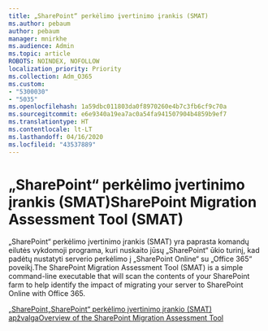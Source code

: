 ```yaml
---
title: „SharePoint“ perkėlimo įvertinimo įrankis (SMAT)
ms.author: pebaum
author: pebaum
manager: mnirkhe
ms.audience: Admin
ms.topic: article
ROBOTS: NOINDEX, NOFOLLOW
localization_priority: Priority
ms.collection: Adm_O365
ms.custom:
- "5300030"
- "5035"
ms.openlocfilehash: 1a59dbc011803da0f8970260e4b7c3fb6cf9c70a
ms.sourcegitcommit: e6e9340a19ea7ac0a54fa941507904b4859b9ef7
ms.translationtype: HT
ms.contentlocale: lt-LT
ms.lasthandoff: 04/16/2020
ms.locfileid: "43537889"
---
```

# <a name="sharepoint-migration-assessment-tool-smat"></a><span data-ttu-id="f01fa-102">„SharePoint“ perkėlimo įvertinimo įrankis (SMAT)</span><span class="sxs-lookup"><span data-stu-id="f01fa-102">SharePoint Migration Assessment Tool (SMAT)</span></span>

<span data-ttu-id="f01fa-103">„SharePoint“ perkėlimo įvertinimo įrankis (SMAT) yra paprasta komandų eilutės vykdomoji programa, kuri nuskaito jūsų „SharePoint“ ūkio turinį, kad padėtų nustatyti serverio perkėlimo į „SharePoint Online“ su „Office 365“ poveikį.</span><span class="sxs-lookup"><span data-stu-id="f01fa-103">The SharePoint Migration Assessment Tool (SMAT) is a simple command-line executable that will scan the contents of your SharePoint farm to help identify the impact of migrating your server to SharePoint Online with Office 365.</span></span>

[<span data-ttu-id="f01fa-104">„SharePoint„SharePoint“ perkėlimo įvertinimo įrankio (SMAT) apžvalga</span><span class="sxs-lookup"><span data-stu-id="f01fa-104">Overview of the SharePoint Migration Assessment Tool</span></span>](https://docs.microsoft.com/sharepointmigration/overview-of-the-sharepoint-migration-assessment-tool)
